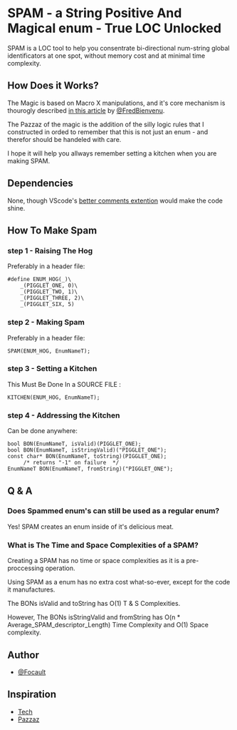 # SPAM - a String Positive And Magical enum - True LOC Unlocked

SPAM is a LOC tool to help you consentrate bi-directional num-string global identificators at one spot, without memory cost and at minimal time complexity.

## How Does it Works?

The Magic is based on Macro X manipulations, and it's core mechanism is thourogly described [in this article](https://www.codeproject.com/Articles/1118009/A-Smart-Enum-library-in-C-using-X-macros) by [@FredBienvenu](https://www.codeproject.com/script/Membership/View.aspx?mid=10721142).

The Pazzaz of the magic is the addition of the silly logic rules that I constructed in orded to remember that this is not just an enum - and therefor should be handeled with care.

I hope it will help you allways remember setting a kitchen when you are making SPAM.

## Dependencies

None, though VScode's [better comments extention](https://marketplace.visualstudio.com/items?itemName=aaron-bond.better-comments) would make the code shine.

## How To Make Spam

### step 1 - Raising The Hog

Preferably in a header file:
```
#define ENUM_HOG(_)\
    _(PIGGLET_ONE, 0)\ 
    _(PIGGLET_TWO, 1)\ 
    _(PIGGLET_THREE, 2)\ 
    _(PIGGLET_SIX, 5)
```            
### step 2 - Making Spam

Preferably in a header file:
```
SPAM(ENUM_HOG, EnumNameT);
```            
### step 3 - Setting a Kitchen

This Must Be Done In a SOURCE FILE :
```
KITCHEN(ENUM_HOG, EnumNameT);
```            
### step 4 - Addressing the Kitchen

Can be done anywhere:
```
bool BON(EnumNameT, isValid)(PIGGLET_ONE);
bool BON(EnumNameT, isStringValid)("PIGGLET_ONE");
const char* BON(EnumNameT, toString)(PIGGLET_ONE);
     /* returns "-1" on failure  */
EnumNameT BON(EnumNameT, fromString)("PIGGLET_ONE");
```

## Q & A

### Does Spammed enum's can still be used as a regular enum?

Yes! SPAM creates an enum inside of it's delicious meat.

### What is The Time and Space Complexities of a SPAM?

 Creating a SPAM has no time or space complexities as it
 is a pre-proccessing operation.

 Using SPAM as a enum has no extra cost what-so-ever, 
 except for the code it manufactures.

 The BONs isValid and toString has O(1) T & S Complexities.

 However, The BONs isStringValid and fromString has 
 O(n * Average_SPAM_descriptor_Length) Time Complexity
 and O(1) Space complexity.

## Author

* [@Focault](https://github.com/Focault)

## Inspiration

* [Tech](https://www.codeproject.com/Articles/1118009/A-Smart-Enum-library-in-C-using-X-macros)
* [Pazzaz](https://www.dailymotion.com/video/x2hwqlw)
